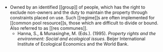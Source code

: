 - Owned by an identified [[group]] of people, which has the right to exclude non-owners and the duty to maintain the property through constraints placed on use. Such [[regime]]s are often implemented for [[common pool resource]]s, those which are difficult to divide or bound. Also referred to as [[res communes]].
	- Hanna, S., & Munasinghe, M. (Eds.). (1995). _Property rights and the environment: Social and ecological issues_. Beijer International Institute of Ecological Economics and the World Bank.